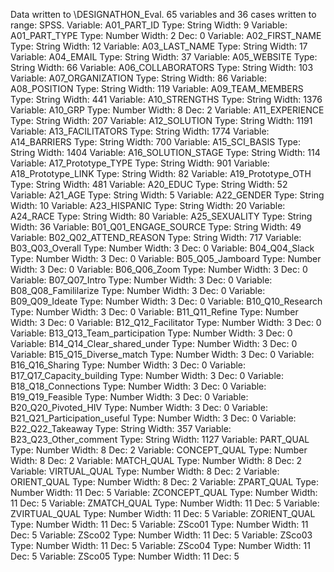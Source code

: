 Data written to \DESIGNATHON_Eval.
65 variables and 36 cases written to range: SPSS.
Variable: A01_PART_ID        Type: String   Width:   9
Variable: A01_PART_TYPE      Type: Number   Width:   2   Dec: 0
Variable: A02_FIRST_NAME     Type: String   Width:  12
Variable: A03_LAST_NAME      Type: String   Width:  17
Variable: A04_EMAIL          Type: String   Width:  37
Variable: A05_WEBSITE        Type: String   Width:  66
Variable: A06_COLLABORATORS   Type: String   Width: 103
Variable: A07_ORGANIZATION   Type: String   Width:  86
Variable: A08_POSITION       Type: String   Width: 119
Variable: A09_TEAM_MEMBERS   Type: String   Width: 441
Variable: A10_STRENGTHS      Type: String   Width: 1376
Variable: A10_GRP            Type: Number   Width:   8   Dec: 2
Variable: A11_EXPERIENCE     Type: String   Width: 207
Variable: A12_SOLUTION       Type: String   Width: 1191
Variable: A13_FACILITATORS   Type: String   Width: 1774
Variable: A14_BARRIERS       Type: String   Width: 700
Variable: A15_SCI_BASIS      Type: String   Width: 1404
Variable: A16_SOLUTION_STAGE   Type: String   Width: 114
Variable: A17_Prototype_TYPE   Type: String   Width: 901
Variable: A18_Prototype_LINK   Type: String   Width:  82
Variable: A19_Prototype_OTH   Type: String   Width: 481
Variable: A20_EDUC           Type: String   Width:  52
Variable: A21_AGE            Type: String   Width:   5
Variable: A22_GENDER         Type: String   Width:  10
Variable: A23_HISPANIC       Type: String   Width:  20
Variable: A24_RACE           Type: String   Width:  80
Variable: A25_SEXUALITY      Type: String   Width:  36
Variable: B01_Q01_ENGAGE_SOURCE   Type: String   Width:  49
Variable: B02_Q02_ATTEND_REASON   Type: String   Width: 717
Variable: B03_Q03_Overall    Type: Number   Width:   3   Dec: 0
Variable: B04_Q04_Slack      Type: Number   Width:   3   Dec: 0
Variable: B05_Q05_Jamboard   Type: Number   Width:   3   Dec: 0
Variable: B06_Q06_Zoom       Type: Number   Width:   3   Dec: 0
Variable: B07_Q07_Intro      Type: Number   Width:   3   Dec: 0
Variable: B08_Q08_Famililarize   Type: Number   Width:   3   Dec: 0
Variable: B09_Q09_Ideate     Type: Number   Width:   3   Dec: 0
Variable: B10_Q10_Research   Type: Number   Width:   3   Dec: 0
Variable: B11_Q11_Refine     Type: Number   Width:   3   Dec: 0
Variable: B12_Q12_Facilitator   Type: Number   Width:   3   Dec: 0
Variable: B13_Q13_Team_participation   Type: Number   Width:   3   Dec: 0
Variable: B14_Q14_Clear_shared_under   Type: Number   Width:   3   Dec: 0
Variable: B15_Q15_Diverse_match   Type: Number   Width:   3   Dec: 0
Variable: B16_Q16_Sharing    Type: Number   Width:   3   Dec: 0
Variable: B17_Q17_Capacity_building   Type: Number   Width:   3   Dec: 0
Variable: B18_Q18_Connections   Type: Number   Width:   3   Dec: 0
Variable: B19_Q19_Feasible   Type: Number   Width:   3   Dec: 0
Variable: B20_Q20_Pivoted_HIV   Type: Number   Width:   3   Dec: 0
Variable: B21_Q21_Participation_useful   Type: Number   Width:   3   Dec: 0
Variable: B22_Q22_Takeaway   Type: String   Width: 357
Variable: B23_Q23_Other_comment   Type: String   Width: 1127
Variable: PART_QUAL          Type: Number   Width:   8   Dec: 2
Variable: CONCEPT_QUAL       Type: Number   Width:   8   Dec: 2
Variable: MATCH_QUAL         Type: Number   Width:   8   Dec: 2
Variable: VIRTUAL_QUAL       Type: Number   Width:   8   Dec: 2
Variable: ORIENT_QUAL        Type: Number   Width:   8   Dec: 2
Variable: ZPART_QUAL         Type: Number   Width:  11   Dec: 5
Variable: ZCONCEPT_QUAL      Type: Number   Width:  11   Dec: 5
Variable: ZMATCH_QUAL        Type: Number   Width:  11   Dec: 5
Variable: ZVIRTUAL_QUAL      Type: Number   Width:  11   Dec: 5
Variable: ZORIENT_QUAL       Type: Number   Width:  11   Dec: 5
Variable: ZSco01             Type: Number   Width:  11   Dec: 5
Variable: ZSco02             Type: Number   Width:  11   Dec: 5
Variable: ZSco03             Type: Number   Width:  11   Dec: 5
Variable: ZSco04             Type: Number   Width:  11   Dec: 5
Variable: ZSco05             Type: Number   Width:  11   Dec: 5

